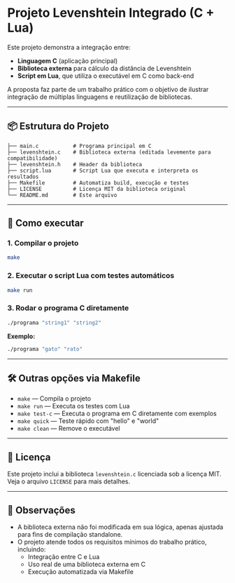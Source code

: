 # Projeto Levenshtein Integrado (C + Lua)

Este projeto demonstra a integração entre:
- **Linguagem C** (aplicação principal)
- **Biblioteca externa** para cálculo da distância de Levenshtein
- **Script em Lua**, que utiliza o executável em C como back-end

A proposta faz parte de um trabalho prático com o objetivo de ilustrar integração de múltiplas linguagens e reutilização de bibliotecas.

---

## 📦 Estrutura do Projeto

```
├── main.c           # Programa principal em C
├── levenshtein.c    # Biblioteca externa (editada levemente para compatibilidade)
├── levenshtein.h    # Header da biblioteca
├── script.lua       # Script Lua que executa e interpreta os resultados
├── Makefile         # Automatiza build, execução e testes
├── LICENSE          # Licença MIT da biblioteca original
└── README.md        # Este arquivo
```

---

## 🚀 Como executar

### 1. Compilar o projeto
```bash
make
```

### 2. Executar o script Lua com testes automáticos
```bash
make run
```

### 3. Rodar o programa C diretamente
```bash
./programa "string1" "string2"
```

**Exemplo:**
```bash
./programa "gato" "rato"
```

---

## 🛠️ Outras opções via Makefile

- `make` — Compila o projeto
- `make run` — Executa os testes com Lua
- `make test-c` — Executa o programa em C diretamente com exemplos
- `make quick` — Teste rápido com "hello" e "world"
- `make clean` — Remove o executável

---

## 📜 Licença

Este projeto inclui a biblioteca `levenshtein.c` licenciada sob a licença MIT. Veja o arquivo `LICENSE` para mais detalhes.

---

## 📌 Observações

- A biblioteca externa não foi modificada em sua lógica, apenas ajustada para fins de compilação standalone.
- O projeto atende todos os requisitos mínimos do trabalho prático, incluindo:
  - Integração entre C e Lua
  - Uso real de uma biblioteca externa em C
  - Execução automatizada via Makefile